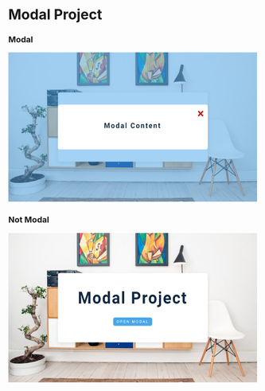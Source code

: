 # Modal Project

### Modal
<img src="./images/modal_project_two.png" height=300px; width=500px; alt="two">

### Not Modal
<img src="./images/modal_project_one.png" height=300px; width=500px; alt="two">